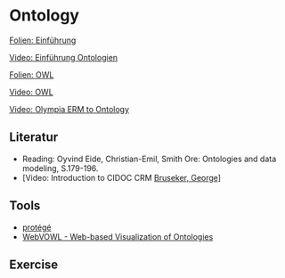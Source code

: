 # Ontology

[Folien: Einführung](https://docs.google.com/presentation/d/150eKI1AvP_ae5fTxtHRino3zYTR1DI79Yxq7hj8LiEc/edit?usp=sharing)

[Video: Einführung Ontologien](https://youtu.be/5hN7PTV3Tko)

[Folien: OWL](https://docs.google.com/presentation/d/1NzgS9HJ2E_WZn8fjAFVA0aSM6tYPXQVOjGnaoKhf9J0/edit?usp=sharing)

[Video: OWL](https://youtu.be/iRFLY2i0cAU)

[Video: Olympia ERM to Ontology](https://youtu.be/7aiTDJ9WXPo)

## Literatur

* Reading: Oyvind Eide,  Christian-Emil, Smith Ore: Ontologies and data modeling, S.179-196.
* [Video: Introduction to CIDOC CRM [Bruseker, George\]](https://www.youtube.com/watch?v=lVQFciW7V4I)

## Tools 

* [protégé](https://protege.stanford.edu/)
* [WebVOWL - Web-based Visualization of Ontologies](http://vowl.visualdataweb.org/webvowl.html)

## Exercise

